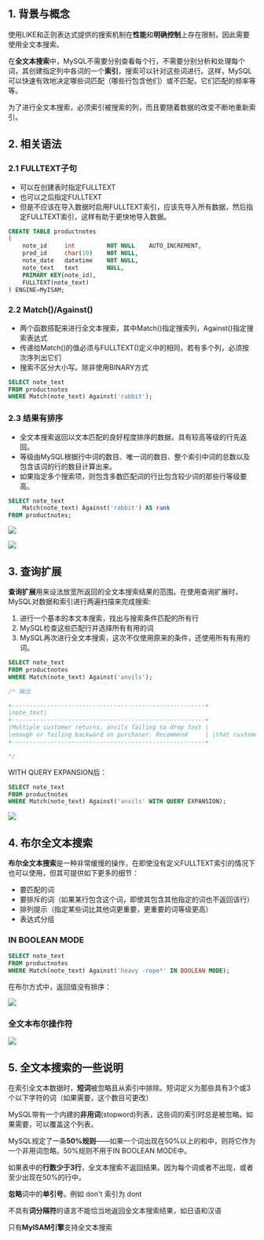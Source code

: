 ## 1. 背景与概念

使用LIKE和正则表达式提供的搜索机制在**性能**和**明确控制**上存在限制，因此需要使用全文本搜索。

在**全文本搜索**中，MySQL不需要分别查看每个行，不需要分别分析和处理每个词，其创建指定列中各词的一个**索引**，搜索可以针对这些词进行。这样，MySQL可以快速有效地决定哪些词匹配（哪些行包含他们）或不匹配，它们匹配的频率等等。

为了进行全文本搜索，必须索引被搜索的列，而且要随着数据的改变不断地重新索引。

## 2. 相关语法

### 2.1 FULLTEXT子句

- 可以在创建表时指定FULLTEXT
- 也可以之后指定FULLTEXT
- 但是不应该在导入数据时启用FULLTEXT索引，应该先导入所有数据，然后指定FULLTEXT索引，这样有助于更快地导入数据。

```sql
CREATE TABLE productnotes
(
    note_id 	int 		NOT NULL 	AUTO_INCREMENT,
    prod_id 	char(10) 	NOT NULL,
    note_date 	datetime 	NOT NULL,
    note_text 	text 		NULL,
    PRIMARY KEY(note_id),
    FULLTEXT(note_text)
) ENGINE=MyISAM;
```

### 2.2 Match()/Against()

- 两个函数搭配来进行全文本搜索，其中Match()指定搜索列，Against()指定搜索表达式
- 传递给Match()的值必须与FULLTEXT()定义中的相同，若有多个列，必须按次序列出它们
- 搜索不区分大小写。除非使用BINARY方式

```sql
SELECT note_text
FROM productnotes
WHERE Match(note_text) Against('rabbit');
```

### 2.3 结果有排序

- 全文本搜索返回以文本匹配的良好程度排序的数据，具有较高等级的行先返回。
- 等级由MySQL根据行中词的数目、唯一词的数目、整个索引中词的总数以及包含该词的行的数目计算出来。
- 如果指定多个搜索项，则包含多数匹配词的行比包含较少词的那些行等级要高。

```sql
SELECT note_text
	Match(note_text) Against('rabbit') AS rank
FROM productnotes;
```

![](https://chua-n.gitee.io/blog-images/notebooks/数据库/7.png)

![](https://chua-n.gitee.io/blog-images/notebooks/数据库/8.png)

## 3. 查询扩展

**查询扩展**用来设法放宽所返回的全文本搜索结果的范围。在使用查询扩展时，MySQL对数据和索引进行两遍扫描来完成搜索:

1. 进行一个基本的本文本搜索，找出与搜索条件匹配的所有行
2. MySQL检查这些匹配行并选择所有有用的词
3. MySQL再次进行全文本搜索，这次不仅使用原来的条件，还使用所有有用的词。

```sql
SELECT note_text
FROM productnotes
WHERE Match(note_text) Against('anvils');

/* 输出

+-------------------------------------------------------+
|note_text|
+-------------------------------------------------------+
|Multiple customer returns, anvils failing to drop fast |
|enough or failing backward on purchaser. Recommend     | |that customer considers using heavier anvils.		  |
+-------------------------------------------------------+

*/
```

WITH QUERY EXPANSION后：

```sql
SELECT note_text
FROM productnotes
WHERE Match(note_text) Against('anvils' WITH QUERY EXPANSION);
```

![](https://chua-n.gitee.io/blog-images/notebooks/数据库/9.png)

## 4. 布尔全文本搜索

**布尔全文本搜索**是一种非常缓慢的操作，在即使没有定义FULLTEXT索引的情况下也可以使用，但其可提供如下更多的细节：

- 要匹配的词
- 要排斥的词（如果某行包含这个词，即使其包含其他指定的词也不返回该行）
- 排列提示（指定某些词比其他词更重要，更重要的词等级更高）
- 表达式分组

### IN BOOLEAN MODE

```sql
SELECT note_text
FROM productnotes
WHERE Match(note_text) Against('heavy -rope*' IN BOOLEAN MODE);
```

在布尔方式中，返回值没有排序：

![](https://chua-n.gitee.io/blog-images/notebooks/数据库/10.png)

### 全文本布尔操作符

![](https://chua-n.gitee.io/blog-images/notebooks/数据库/11.png)

## 5. 全文本搜索的一些说明

在索引全文本数据时，**短词**被忽略且从索引中排除。短词定义为那些具有3个或3个以下字符的词（如果需要，这个数目可更改）

MySQL带有一个内建的**非用词**(stopword)列表，这些词的索引时总是被忽略。如果需要，可以覆盖这个列表。

MySQL规定了一条**50%规则**——如果一个词出现在50%以上的和中，则将它作为一个非用词忽略。50%规则不用于IN     BOOLEAN MODE中。

如果表中的**行数少于3行**，全文本搜索不返回结果。因为每个词或者不出现，或者至少出现在50%的行中。

**忽略**词中的**单引号**。例如 don't 索引为 dont

不具有**词分隔符**的语言不能恰当地返回全文本搜索结果，如日语和汉语

只有**MyISAM引擎**支持全文本搜索

